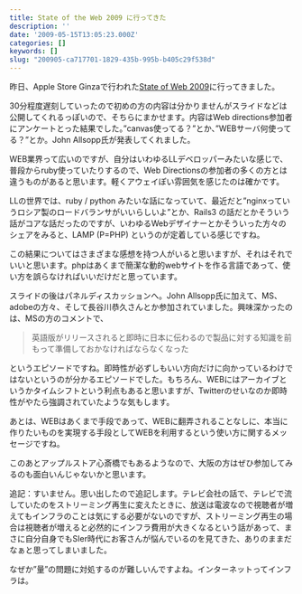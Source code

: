 ```yaml
---
title: State of the Web 2009 に行ってきた
description: ''
date: '2009-05-15T13:05:23.000Z'
categories: []
keywords: []
slug: "200905-ca717701-1829-435b-995b-b405c29f538d"
---
```

昨日、Apple Store Ginzaで行われた[State of Web 2009](http://east08.webdirections.org/blog/progress/state-of-the-web-2009-tokyo/)に行ってきました。

30分程度遅刻していったので初めの方の内容は分かりませんがスライドなどは公開してくれるっぽいので、そちらにまかせます。内容はWeb directions参加者にアンケートとった結果でした。”canvas使ってる？”とか、”WEBサーバ何使ってる？”とか。John Allsopp氏が発表してくれました。

WEB業界って広いのですが、自分はいわゆるLLデベロッパーみたいな感じで、普段からruby使っていたりするので、Web Directionsの参加者の多くの方とは違うものがあると思います。軽くアウェイぽい雰囲気を感じたのは確かです。

LLの世界では、ruby / python みたいな話になっていて、最近だと”nginxっていうロシア製のロードバランサがいいらしいよ”とか、Rails3 の話だとかそういう話がコアな話だったのですが、いわゆるWebデザイナーとかそういった方々のシェアをみると、LAMP (P=PHP) というのが定着している感じですね。

この結果についてはさまざまな感想を持つ人がいると思いますが、それはそれでいいと思います。phpはあくまで簡潔な動的webサイトを作る言語であって、使い方を誤らなければいいだけだと思っています。

スライドの後はパネルディスカッションへ。John Allsopp氏に加えて、MS、adobeの方々、そして長谷川恭久さんとか参加されていました。興味深かったのは、MSの方のコメントで、

> 英語版がリリースされると即時に日本に伝わるので製品に対する知識を前もって準備しておかなければならなくなった

というエピソードですね。即時性が必ずしもいい方向だけに向かっているわけではないというのが分かるエピソードでした。もちろん、WEBにはアーカイブというかタイムシフトという利点もあると思いますが、Twitterのせいなのか即時性がやたら強調されていたような気もします。

あとは、WEBはあくまで手段であって、WEBに翻弄されることなしに、本当に作りたいものを実現する手段としてWEBを利用するという使い方に関するメッセージですね。

このあとアップルストア心斎橋でもあるようなので、大阪の方はぜひ参加してみるのも面白いんじゃないかと思います。

追記：すいません。思い出したので追記します。テレビ会社の話で、テレビで流していたのをストリーミング再生に変えたときに、放送は電波なので視聴者が増えてもインフラのことは気にする必要がないのですが、ストリーミング再生の場合は視聴者が増えると必然的にインフラ費用が大きくなるという話があって、まさに自分自身でもSIer時代にお客さんが悩んでいるのを見てきた、ありのままだなぁと思ってしまいました。

なぜか”量”の問題に対処するのが難しいんですよね。インターネットってインフラは。